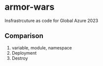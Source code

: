 # armor-wars
Insfrastrcuture as code for Global Azure 2023

## Comparison
1. variable, module, namespace
2. Deployment
3. Destroy